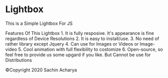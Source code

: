 # Lightbox
This is a Simple Lightbox For JS

Features Of This Lightbox
    1. It is fully resposive. It's appearance is fine regardless of Device Resolutions
    2. It is easy to install/use.
    3. No need of rather library except Jquery
    4. Can use for Images or Videos or Image-video
    5. Cool animation with full flexibility to costomize
    6. Open-source, so feel free to provide us some upgard if you like.
But Cannot be use for Distributions

©Copyright 2020 Sachin Acharya
